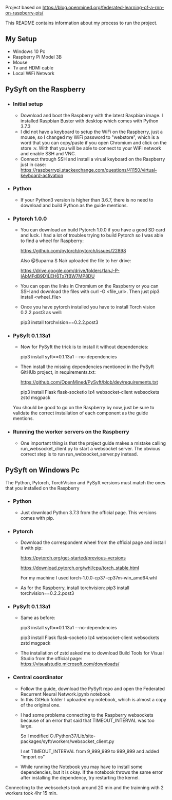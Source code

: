 Project based on https://blog.openmined.org/federated-learning-of-a-rnn-on-raspberry-pis/

This README contains information about my process to run the project.

## My Setup
 - Windows 10 Pc
 - Raspberry Pi Model 3B
 - Mouse
 - Tv and HDMI cable
 - Local WiFi Network
 
## PySyft on the Raspberry
 - ### Initial setup
   - Download and boot the Raspberry with the latest Raspbian image. I installed Raspbian Buster with desktop which comes with Python 3.7.3
   - I did not have a keyboard to setup the WiFi on the Raspberry, just a mouse, so I changed my WiFi password to "webstore", which is a word that you can copy/paste if you open Chromium and click on the store :v.
   With that you will be able to connect to your WiFi network and enable SSH and VNC.
   - Connect through SSH and install a virual keyboard on the Raspberry just in case:
  https://raspberrypi.stackexchange.com/questions/41150/virtual-keyboard-activation
 - ### Python
    - If your Python3 version is higher than 3.6.7, there is no need to download and build Python as the guide mentions.
 - ### Pytorch 1.0.0
    - You can download an build Pytorch 1.0.0 if you have a good SD card and luck.
      I had a lot of troubles trying to build Pytorch so I was able to find a wheel for Raspberry:
      
      https://github.com/pytorch/pytorch/issues/22898
      
      Also @Suparna S Nair uploaded the file to her drive:
      
      https://drive.google.com/drive/folders/1anJ-P-IAbMFdB9D1LEH6Tx7fBW7MP8DU
    - You can open the links in Chromium on the Raspberry or you can SSH and download the files with curl -O <file_url>.
    Then just pip3 install <wheel_file>
    - Once you have pytorch installed you have to install Torch vision 0.2.2.post3 as well:
    
      pip3 install torchvision==0.2.2.post3
 - ### PySyft 0.1.13a1
    - Now for PySyft the trick is to install it without dependencies:
      
      pip3 install syft==0.1.13a1 --no-dependencies
    - Then install the missing dependencies mentioned in the PySyft GitHUb project, in requirements.txt:
      
      https://github.com/OpenMined/PySyft/blob/dev/requirements.txt
       
      pip3 install Flask flask-socketio lz4 websocket-client websockets zstd msgpack
      
   You should be good to go on the Raspberry by now, just be sure to validate the correct installation of each component as the guide mentions.
 - ### Running the worker servers on the Raspberry
    - One important thing is that the project guide makes a mistake calling run_websocket_client.py to start a websocket server.
    The obvious correct step is to run run_websocket_server.py instead.
        
## PySyft on Windows Pc
The Python, Pytorch, TorchVision and PySyft versions must match the ones that you installed on the Raspberry
 - ### Python
    - Just download Python 3.7.3 from the official page. This versions comes with pip.
 - ### Pytorch
    - Download the correspondent wheel from the official page and install it with pip:
      
      https://pytorch.org/get-started/previous-versions
      
      https://download.pytorch.org/whl/cpu/torch_stable.html
      
      For my machine I used torch-1.0.0-cp37-cp37m-win_amd64.whl
    - As for the Raspberry, install torchvision:
      pip3 install torchvision==0.2.2.post3
 - ### PySyft 0.1.13a1
    - Same as before:
      
      pip3 install syft==0.1.13a1 --no-dependencies
      
      pip3 install Flask flask-socketio lz4 websocket-client websockets zstd msgpack
    * The installation of zstd asked me to download Build Tools for Visual Studio from the official page:
      https://visualstudio.microsoft.com/downloads/
 - ### Central coordinator
     - Follow the guide, download the PySyft repo and open the Federated Recurrent Neural Network.ipynb notebook
     - In this GitHub folder I uploaded my notebook, which is almost a copy of the original one.

     * I had some problems connecting to the Raspberry websockets because of an error that said that TIMEOUT_INTERVAL was too large.
       
       So I modified C:/Python37/Lib/site-packages/syft/workers/websocket_client.py
       
       I set TIMEOUT_INTERVAL from 9_999_999 to 999_999 and added "import os"
     * While running the Notebook you may have to install some dependencies, but it is okay. If the notebook throws the same error after installing the dependency, try restarting the kernel.
  
  Connecting to the websockets took around 20 min and the trainning with 2 workers took 4hr 15 min.
      
    

    
 
   
